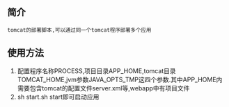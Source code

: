 ## 简介
    tomcat的部署脚本,可以通过同一个tomcat程序部署多个应用
## 使用方法
1. 配置程序名称PROCESS,项目目录APP_HOME,tomcat目录TOMCAT_HOME,jvm参数JAVA_OPTS_TMP这四个参数.其中APP_HOME内需要包含tomcat的配置文件server.xml等,webapp中有项目文件
2. sh start.sh start即可启动应用